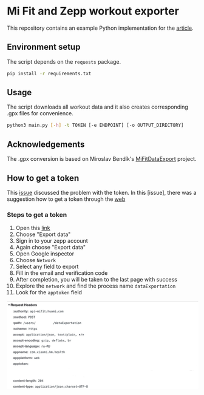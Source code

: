 # Mi Fit and Zepp workout exporter

This repository contains an example Python implementation for the [article](https://rolandszabo.com/reverse-engineering/mi-fit/export-mi-fit-and-zepp-workout-data).

## Environment setup
The script depends on the `requests` package.
```bash
pip install -r requirements.txt
```

## Usage
The script downloads all workout data and it also creates corresponding .gpx files for convenience.

```bash
python3 main.py [-h] -t TOKEN [-e ENDPOINT] [-o OUTPUT_DIRECTORY]
```

## Acknowledgements 
The .gpx conversion is based on Miroslav Bendík's [MiFitDataExport](https://github.com/mireq/MiFitDataExport) project.

## How to get a token
This [issue](https://github.com/rolandsz/Mi-Fit-and-Zepp-workout-exporter/issues/6) discussed the problem with the token.
In this [issue], there was a suggestion how to get a token through the [web](https://github.com/rolandsz/Mi-Fit-and-Zepp-workout-exporter/issues/6#issuecomment-1146892066)

### Steps to get a token

1. Open this [link](https://user.huami.com/privacy2/index.html?loginPlatform=web&platform_app=com.xiaomi.hm.health&v=4.0.17#/)
2. Choose "Export data"
3. Sign in to your zepp account
4. Again choose "Export data"
5. Open Google inspector
6. Choose `Network`
7. Select any field to export
8. Fill in the email and verification code
9. After completion, you will be taken to the last page with success
10. Explore the `network` and find the process name `dataExportation`
11. Look for the `apptoken` field

<img src="readme_files/zepp_token.jpg"/></img>